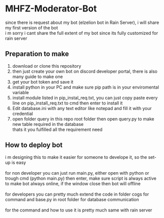 # MHFZ-Moderator-Bot <br />

since there is request about my bot (elzelion bot in Rain Server), i will share my first version of the bot <br />
i m sorry i cant share the full extent of my bot since its fully customized for rain server <br />

## Preparation to make <br />

1. download or clone this repository <br/>
2. then just create your own bot on discord developer portal, there is also many guide to make one <br/>
3. get your bot token and save it <br />
4. install python in your PC and make sure pip path is in your enviromental variable <br />
5. install module listed in pip_instal_req.txt, you can just copy paste every line on pip_install_req.txt to cmd then enter to install it<br />
6. Edit database.ini with any text editor like notepad and fill it with your credential<br />
7. open folder query in this repo root folder then open query.py to make new table required in the database<br />
   thats it you fulfilled all the requirement need<br />

## How to deploy bot <br />

i m designing this to make it easier for someone to develope it, so the set-up is easy <br /><br />
for non developer you can just run main.py, either open with python or trough cmd (python main.py) then enter, make sure script is always active to make bot always online, if the window close then bot will offline <br />  <br />
for developers you can pretty much extend the code in folder cogs for command and base.py in root folder for database communication <br /><br />
for the command and how to use it is pretty much same with rain server
